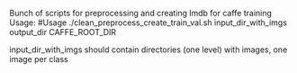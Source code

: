 Bunch of scripts for preprocessing and creating lmdb for caffe training
Usage:
#Usage ./clean_preprocess_create_train_val.sh input_dir_with_imgs output_dir CAFFE_ROOT_DIR

input_dir_with_imgs should contain directories (one level) with images, one image per class